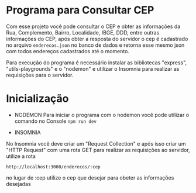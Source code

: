 
# Programa para Consultar CEP

Com esse projeto você pode consultar o CEP e obter as informações da Rua, Complemento, Bairro, Localidade, IBGE, DDD, entre outras informações do CEP, após obter a resposta do servidor o cep é cadastrado no arquivo ```enderecos.json``` no banco de dados e retorna esse mesmo json com todos endereços cadastrados até o momento.

Para execução do programa é necessário instalar as bibliotecas "express", "utils-playgrounds" e o "nodemon" e utilizar o Insomnia para realizar as requisições para o servidor.

# Inicialização

- NODEMON
Para iniciar o programa com o nodemon você pode utilizar o comando no Console ```npm run dev```

- INSOMNIA

No Insomnia você deve criar um "Request Collection" e após isso criar um "HTTP Request" com uma rota GET para realizar as requisições ao servidor, utilize a rota 
```HTTP
http://localhost:3000/enderecos/:cep
```
no lugar de :cep utilize o cep que desejar para obeter as informações desejadas
